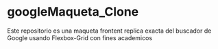 # googleMaqueta_Clone
Este repositorio es una maqueta frontent replica exacta del buscador de Google usando Flexbox-Grid con fines academicos
